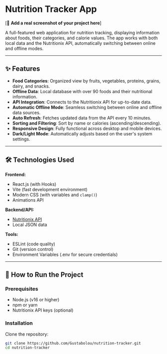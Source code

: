 # Nutrition Tracker App

[📸 **Add a real screenshot of your project here**]

A full-featured web application for nutrition tracking, displaying information about foods, their categories, and calorie values. The app works with both local data and the Nutritionix API, automatically switching between online and offline modes.

---

## ✨ Features

- **Food Categories**: Organized view by fruits, vegetables, proteins, grains, dairy, and snacks.
- **Offline Data**: Local database with over 90 foods and their nutritional information.
- **API Integration**: Connects to the Nutritionix API for up-to-date data.
- **Automatic Offline Mode**: Seamless switching between online and offline data sources.
- **Auto Refresh**: Fetches updated data from the API every 10 minutes.
- **Sorting and Filtering**: Sort by name or calories (ascending/descending).
- **Responsive Design**: Fully functional across desktop and mobile devices.
- **Dark/Light Mode**: Automatically adjusts based on the user's system settings.

---

## 🛠 Technologies Used

**Frontend:**
- React.js (with Hooks)
- Vite (fast development environment)
- Modern CSS (with variables and `clamp()`)
- Animations API

**Backend/API:**
- [Nutritionix API](https://www.nutritionix.com/)
- Local JSON data

**Tools:**
- ESLint (code quality)
- Git (version control)
- Environment Variables (.env for secure credentials)

---

## 🚀 How to Run the Project

### Prerequisites
- Node.js (v16 or higher)
- npm or yarn
- Nutritionix API keys (optional)

### Installation

Clone the repository:
```bash
git clone https://github.com/Gustabolou/nutrition-tracker.git
cd nutrition-tracker
